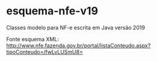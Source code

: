 # esquema-nfe-v19
Classes modelo para NF-e escrita em Java versão 2019

Fonte esquema XML: http://www.nfe.fazenda.gov.br/portal/listaConteudo.aspx?tipoConteudo=/fwLvLUSmU8=
